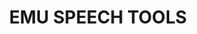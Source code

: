 ---
title: "EMU SPEECH TOOLS"

categories: ['']

tags: ['EMU', 'SPEECH', 'TOOLS']

arwords: ''

arexps: []

enwords: ['EMU SPEECH TOOLS']

enexps: []

arlexicons: ''

enlexicons: 'E'

authors: ['Ruqayya Roshdy']

translators: ['']

citations: 'مقدمة في حوسبة اللغة العربية'

sources: 'مركز الملك عبدالله بن عبدالعزيز الدولي لخدمة اللغة العربية'

slug: ""
---